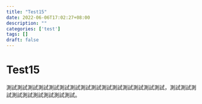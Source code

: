 ```yaml
---
title: "Test15"
date: 2022-06-06T17:02:27+08:00
description: ""
categories: ['test']
tags: []
draft: false
---
```

# Test15
測試測試測試測試測試測試測試測試測試測試測試測試測試測試測試，測試測試測試測試測試測試測試測試測試。
